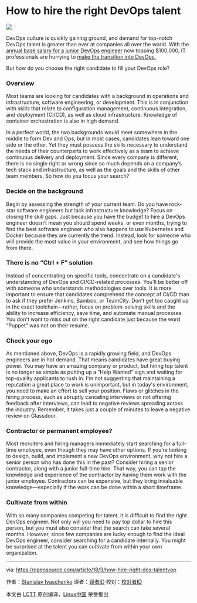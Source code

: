 How to hire the right DevOps talent
======

![](https://opensource.com/sites/default/files/styles/image-full-size/public/lead-images/desk_clock_job_work.jpg?itok=Nj4fuhl6)

DevOps culture is quickly gaining ground, and demand for top-notch DevOps talent is greater than ever at companies all over the world. With the [annual base salary for a junior DevOps engineer][1] now topping $100,000, IT professionals are hurrying to [make the transition into DevOps.][2]

But how do you choose the right candidate to fill your DevOps role?

### Overview

Most teams are looking for candidates with a background in operations and infrastructure, software engineering, or development. This is in conjunction with skills that relate to configuration management, continuous integration, and deployment (CI/CD), as well as cloud infrastructure. Knowledge of container orchestration is also in high demand.

In a perfect world, the two backgrounds would meet somewhere in the middle to form Dev and Ops, but in most cases, candidates lean toward one side or the other. Yet they must possess the skills necessary to understand the needs of their counterparts to work effectively as a team to achieve continuous delivery and deployment. Since every company is different, there is no single right or wrong since so much depends on a company’s tech stack and infrastructure, as well as the goals and the skills of other team members. So how do you focus your search?

### Decide on the background

Begin by assessing the strength of your current team. Do you have rock-star software engineers but lack infrastructure knowledge? Focus on closing the skill gaps. Just because you have the budget to hire a DevOps engineer doesn’t mean you should spend weeks, or even months, trying to find the best software engineer who also happens to use Kubernetes and Docker because they are currently the trend. Instead, look for someone who will provide the most value in your environment, and see how things go from there.

### There is no “Ctrl + F” solution

Instead of concentrating on specific tools, concentrate on a candidate's understanding of DevOps and CI/CD-related processes. You'll be better off with someone who understands methodologies over tools. It is more important to ensure that candidates comprehend the concept of CI/CD than to ask if they prefer Jenkins, Bamboo, or TeamCity. Don’t get too caught up in the exact toolchain—rather, focus on problem-solving skills and the ability to increase efficiency, save time, and automate manual processes. You don't want to miss out on the right candidate just because the word “Puppet” was not on their resume.

### Check your ego

As mentioned above, DevOps is a rapidly growing field, and DevOps engineers are in hot demand. That means candidates have great buying power. You may have an amazing company or product, but hiring top talent is no longer as simple as putting up a “Help Wanted” sign and waiting for top-quality applicants to rush in. I'm not suggesting that maintaining a reputation a great place to work is unimportant, but in today's environment, you need to make an effort to sell your position. Flaws or glitches in the hiring process, such as abruptly canceling interviews or not offering feedback after interviews, can lead to negative reviews spreading across the industry. Remember, it takes just a couple of minutes to leave a negative review on Glassdoor.

### Contractor or permanent employee?

Most recruiters and hiring managers immediately start searching for a full-time employee, even though they may have other options. If you’re looking to design, build, and implement a new DevOps environment, why not hire a senior person who has done this in the past? Consider hiring a senior contractor, along with a junior full-time hire. That way, you can tap the knowledge and experience of the contractor by having them work with the junior employee. Contractors can be expensive, but they bring invaluable knowledge—especially if the work can be done within a short timeframe.

### Cultivate from within

With so many companies competing for talent, it is difficult to find the right DevOps engineer. Not only will you need to pay top dollar to hire this person, but you must also consider that the search can take several months. However, since few companies are lucky enough to find the ideal DevOps engineer, consider searching for a candidate internally. You might be surprised at the talent you can cultivate from within your own organization.

--------------------------------------------------------------------------------

via: https://opensource.com/article/18/3/how-hire-right-des-talentvop

作者：[Stanislav Ivaschenko][a]
译者：[译者ID](https://github.com/译者ID)
校对：[校对者ID](https://github.com/校对者ID)

本文由 [LCTT](https://github.com/LCTT/TranslateProject) 原创编译，[Linux中国](https://linux.cn/) 荣誉推出

[a]:https://opensource.com/users/ilyadudkin
[1]:https://www.glassdoor.com/Salaries/junior-devops-engineer-salary-SRCH_KO0,22.htm
[2]:https://squadex.com/insights/system-administrator-making-leap-devops/
